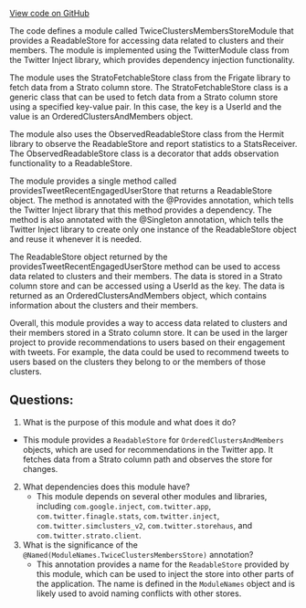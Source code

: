 [View code on GitHub](https://github.com/misbahsy/the-algorithm/cr-mixer/server/src/main/scala/com/twitter/cr_mixer/module/TwiceClustersMembersStoreModule.scala)

The code defines a module called TwiceClustersMembersStoreModule that provides a ReadableStore for accessing data related to clusters and their members. The module is implemented using the TwitterModule class from the Twitter Inject library, which provides dependency injection functionality. 

The module uses the StratoFetchableStore class from the Frigate library to fetch data from a Strato column store. The StratoFetchableStore class is a generic class that can be used to fetch data from a Strato column store using a specified key-value pair. In this case, the key is a UserId and the value is an OrderedClustersAndMembers object. 

The module also uses the ObservedReadableStore class from the Hermit library to observe the ReadableStore and report statistics to a StatsReceiver. The ObservedReadableStore class is a decorator that adds observation functionality to a ReadableStore. 

The module provides a single method called providesTweetRecentEngagedUserStore that returns a ReadableStore object. The method is annotated with the @Provides annotation, which tells the Twitter Inject library that this method provides a dependency. The method is also annotated with the @Singleton annotation, which tells the Twitter Inject library to create only one instance of the ReadableStore object and reuse it whenever it is needed. 

The ReadableStore object returned by the providesTweetRecentEngagedUserStore method can be used to access data related to clusters and their members. The data is stored in a Strato column store and can be accessed using a UserId as the key. The data is returned as an OrderedClustersAndMembers object, which contains information about the clusters and their members. 

Overall, this module provides a way to access data related to clusters and their members stored in a Strato column store. It can be used in the larger project to provide recommendations to users based on their engagement with tweets. For example, the data could be used to recommend tweets to users based on the clusters they belong to or the members of those clusters.
## Questions: 
 1. What is the purpose of this module and what does it do?
   - This module provides a `ReadableStore` for `OrderedClustersAndMembers` objects, which are used for recommendations in the Twitter app. It fetches data from a Strato column path and observes the store for changes.
2. What dependencies does this module have?
   - This module depends on several other modules and libraries, including `com.google.inject`, `com.twitter.app`, `com.twitter.finagle.stats`, `com.twitter.inject`, `com.twitter.simclusters_v2`, `com.twitter.storehaus`, and `com.twitter.strato.client`.
3. What is the significance of the `@Named(ModuleNames.TwiceClustersMembersStore)` annotation?
   - This annotation provides a name for the `ReadableStore` provided by this module, which can be used to inject the store into other parts of the application. The name is defined in the `ModuleNames` object and is likely used to avoid naming conflicts with other stores.